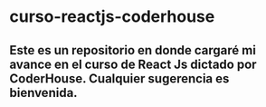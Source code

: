 # curso-reactjs-coderhouse

## Este es un repositorio en donde cargaré mi avance en el curso de React Js dictado por CoderHouse. Cualquier sugerencia es bienvenida.
